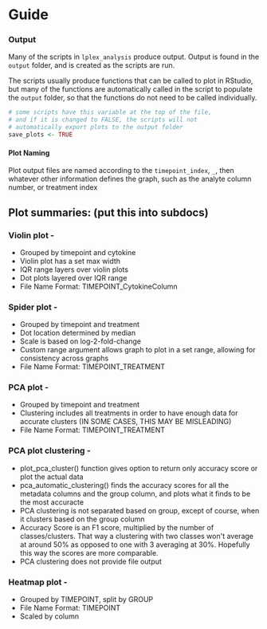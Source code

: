# Guide

### Output

Many of the scripts in `lplex_analysis` produce output. Output is found in the `output` folder, and is created as the scripts are run.

The scripts usually produce functions that can be called to plot in RStudio, but many of the functions are automatically called in the script to populate the `output` folder, so that the functions do not need to be called individually.

```r
# some scripts have this variable at the top of the file,
# and if it is changed to FALSE, the scripts will not
# automatically export plots to the output folder
save_plots <- TRUE
```

#### Plot Naming

Plot output files are named according to the `timepoint_index`, `_`, then whatever other information defines the graph, such as the analyte column number, or treatment index

## Plot summaries: (put this into subdocs)

### Violin plot -

* Grouped by timepoint and cytokine
* Violin plot has a set max width
* IQR range layers over violin plots
* Dot plots layered over IQR range
* File Name Format: TIMEPOINT\_CytokineColumn

### Spider plot -

* Grouped by timepoint and treatment
* Dot location determined by median
* Scale is based on log-2-fold-change
* Custom range argument allows graph to plot in a set range, allowing for consistency across graphs
* File Name Format: TIMEPOINT\_TREATMENT

### PCA plot -

* Grouped by timepoint and treatment
* Clustering includes all treatments in order to have enough data for accurate clusters (IN SOME CASES, THIS MAY BE MISLEADING)
* File Name Format: TIMEPOINT\_TREATMENT

### PCA plot clustering -

* plot\_pca\_cluster() function gives option to return only accuracy score or plot the actual data
* pca\_automatic\_clustering() finds the accuracy scores for all the metadata columns and the group column, and plots what it finds to be the most accuracte
* PCA clustering is not separated based on group, except of course, when it clusters based on the group column
* Accuracy Score is an F1 score, multiplied by the number of classes/clusters. That way a clustering with two classes won't average at around 50% as opposed to one with 3 averaging at 30%. Hopefully this way the scores are more comparable.
* PCA clustering does not provide file output

### Heatmap plot -

* Grouped by TIMEPOINT, split by GROUP
* File Name Format: TIMEPOINT
* Scaled by column
